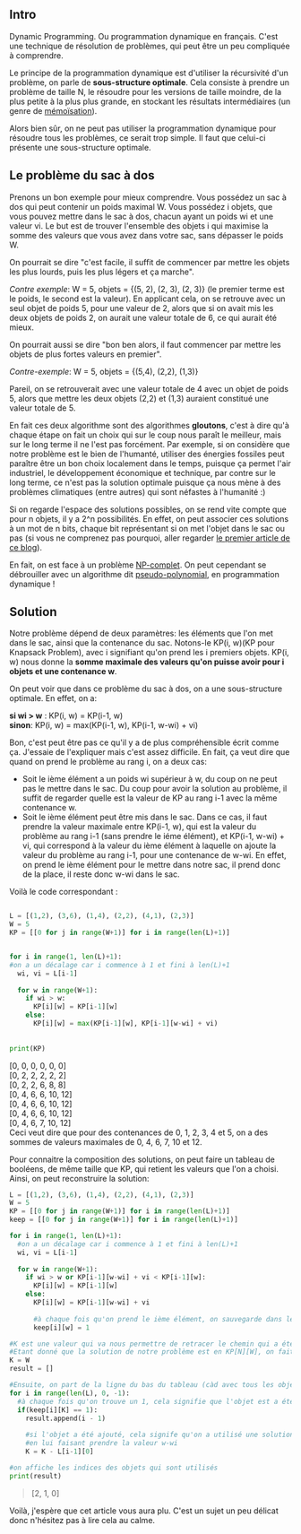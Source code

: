 ## Intro
Dynamic Programming. Ou programmation dynamique en français. C'est une technique de résolution de problèmes, qui peut être un peu compliquée à comprendre. 

Le principe de la programmation dynamique est d'utiliser la récursivité d'un problème, on parle de **sous-structure optimale**.
Cela consiste à prendre un problème de taille N, le résoudre pour les versions de taille moindre, de la plus petite à la plus plus grande,
en stockant les résultats intermédiaires (un genre de [mémoïsation](https://fr.wikipedia.org/wiki/M%C3%A9mo%C3%AFsation)).

Alors bien sûr, on ne peut pas utiliser la programmation dynamique pour résoudre tous les problèmes, ce serait trop simple. Il faut
que celui-ci présente une sous-structure optimale.

## Le problème du sac à dos
Prenons un bon exemple pour mieux comprendre. Vous possédez un sac à dos qui peut contenir un poids maximal W. Vous possédez i objets, que vous pouvez mettre dans le sac à dos, chacun ayant un poids wi et une valeur vi. Le but est de trouver l'ensemble des objets i qui maximise la somme des valeurs que vous avez dans votre sac, sans dépasser le poids W.  

On pourrait se dire "c'est facile, il suffit de commencer par mettre les objets les plus lourds, puis les plus légers et ça marche".  

*Contre exemple*: W = 5, objets = {(5, 2), (2, 3), (2, 3)} (le premier terme est le poids, le second est la valeur).
En applicant cela, on se retrouve avec un seul objet de poids 5, pour une valeur de 2, alors que si on avait mis les deux objets de poids 2, on aurait une valeur totale de 6, ce qui aurait été mieux.

On pourrait aussi se dire "bon ben alors, il faut commencer par mettre les objets de plus fortes valeurs en premier".
    
*Contre-exemple*: W = 5, objets = {(5,4), (2,2), (1,3)}

Pareil, on se retrouverait avec une valeur totale de 4 avec un objet de poids 5, alors que mettre les deux objets (2,2) et (1,3) auraient constitué une valeur totale de 5.

En fait ces deux algorithme sont des algorithmes **gloutons**, c'est à dire qu'à chaque étape on fait un choix qui sur le coup nous 
paraît le meilleur, mais sur le long terme il ne l'est pas forcément. Par exemple, si on considère que notre problème est le bien de l'humanté, utiliser des énergies fossiles peut paraître être un bon choix localement dans le temps, puisque ça permet l'air industriel, le développement économique et technique, par contre sur le long terme, ce n'est pas la solution optimale puisque ça nous mène à des problèmes climatiques (entre autres) qui sont néfastes à l'humanité :)

Si on regarde l'espace des solutions possibles, on se rend vite compte que pour n objets, il y a 2^n possibilités. En effet, on peut associer ces solutions à un mot de n bits, chaque bit représentant si on met l'objet dans le sac ou pas (si vous ne comprenez pas pourquoi, aller regarder [le premier article de ce blog](http://vulgairedev.fr/blog/article/2-puissance-n)).

En fait, on est face à un problème [NP-complet](http://vulgairedev.fr/blog/article/problemesP_NP). On peut cependant se débrouiller avec un algorithme dit [pseudo-polynomial](https://en.wikipedia.org/wiki/Pseudo-polynomial_time), en 
programmation dynamique !

## Solution

Notre problème dépend de deux paramètres: les éléments que l'on met dans le sac, ainsi que la contenance du sac. Notons-le KP(i, w)(KP pour Knapsack Problem), avec i signifiant qu'on prend les i premiers objets. KP(i, w) nous donne la **somme maximale des valeurs qu'on puisse avoir pour i objets et une contenance w**.

On peut voir que dans ce problème du sac à dos, on a une sous-structure optimale.
En effet, on a:

**si wi > w** : KP(i, w) = KP(i-1, w)  
**sinon**: KP(i, w) = max(KP(i-1, w), KP(i-1, w-wi) + vi) 

Bon, c'est peut être pas ce qu'il y a de plus compréhensible écrit comme ça. J'essaie de l'expliquer mais c'est assez difficile.
En fait, ça veut dire que quand on prend le problème au rang i, on a deux cas:

- Soit le ième élément a un poids wi supérieur à w, du coup on ne peut pas le mettre dans le sac. Du coup pour avoir la solution au problème, il suffit de regarder quelle est la valeur de KP au rang i-1 avec la même contenance w.
- Soit le ième élément peut être mis dans le sac. Dans ce cas, il faut prendre la valeur maximale entre KP(i-1, w), qui est la valeur du problème au rang i-1 (sans prendre le iéme élément), et KP(i-1, w-wi) + vi, qui correspond à la valeur du ième élément à laquelle on ajoute la valeur du problème au rang i-1, pour une contenance de w-wi. En effet, on prend le ième élément pour le mettre dans notre sac, il prend donc de la place, il reste donc w-wi dans le sac.

Voilà le code correspondant :

``` python

L = [(1,2), (3,6), (1,4), (2,2), (4,1), (2,3)]
W = 5
KP = [[0 for j in range(W+1)] for i in range(len(L)+1)]


for i in range(1, len(L)+1):
#on a un décalage car i commence à 1 et fini à len(L)+1
  wi, vi = L[i-1]
  
  for w in range(W+1):
    if wi > w:
      KP[i][w] = KP[i-1][w]
    else:
      KP[i][w] = max(KP[i-1][w], KP[i-1][w-wi] + vi)
      
  
print(KP)

```
>
[0, 0, 0, 0, 0, 0]  
[0, 2, 2, 2, 2, 2]  
[0, 2, 2, 6, 8, 8]  
[0, 4, 6, 6, 10, 12]  
[0, 4, 6, 6, 10, 12]  
[0, 4, 6, 6, 10, 12]  
[0, 4, 6, 7, 10, 12]    
Ceci veut dire que pour des contenances de 0, 1, 2, 3, 4 et 5, on a des sommes de valeurs maximales de 0, 4, 6, 7, 10 et 12.

Pour connaitre la composition des solutions, on peut faire un tableau de booléens, de même taille que KP, qui retient les valeurs que l'on a choisi. Ainsi, on peut reconstruire la solution:

``` python
L = [(1,2), (3,6), (1,4), (2,2), (4,1), (2,3)]
W = 5
KP = [[0 for j in range(W+1)] for i in range(len(L)+1)]
keep = [[0 for j in range(W+1)] for i in range(len(L)+1)]

for i in range(1, len(L)+1):
  #on a un décalage car i commence à 1 et fini à len(L)+1
  wi, vi = L[i-1]
  
  for w in range(W+1):
    if wi > w or KP[i-1][w-wi] + vi < KP[i-1][w]:
      KP[i][w] = KP[i-1][w]
    else:
      KP[i][w] = KP[i-1][w-wi] + vi
      
      #à chaque fois qu'on prend le ième élément, on sauvegarde dans le tableau keep
      keep[i][w] = 1

#K est une valeur qui va nous permettre de retracer le chemin qui a été pris dans la DP.
#Etant donné que la solution de notre problème est en KP[N][W], on fait prendre à K la valeur W.
K = W
result = []

#Ensuite, on part de la ligne du bas du tableau (càd avec tous les objets pris en compte), et on cherche quand un objet a été ajouté
for i in range(len(L), 0, -1):
  #à chaque fois qu'on trouve un 1, cela signifie que l'objet est a été ajouté à cette étape
  if(keep[i][K] == 1):
    result.append(i - 1)
    
    #si l'objet a été ajouté, cela signife qu'on a utilisé une solution du sous probleme KP[i-1][w-wi], donc il faut adapter K
    #en lui faisant prendre la valeur w-wi
    K = K - L[i-1][0]

#on affiche les indices des objets qui sont utilisés
print(result)
```
>[2, 1, 0]

Voilà, j'espère que cet article vous aura plu. C'est un sujet un peu délicat donc n'hésitez pas à lire cela au calme. 






